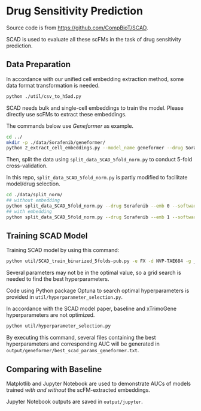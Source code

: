 # Drug Sensitivity Prediction

Source code is from https://github.com/CompBioT/SCAD.

SCAD is used to evaluate all these scFMs in the task of drug sensitivity prediction.

## Data Preparation

In accordance with our unified cell embedding extraction method, some data format transformation is needed.

```bash
python ./util/csv_to_h5ad.py 
```

SCAD needs bulk and single-cell embeddings to train the model. Please directly use scFMs to extract these embeddings.    

The commands below use *Geneformer* as example.   

```bash
cd ../
mkdir -p ./data/Sorafenib/geneformer/
python 2_extract_cell_embeddings.py --model_name geneformer --drug Sorafenib --data_folder ./data/split_norm/Sorafenib/ --dataset_name Source_Sorafenib --output_folder ./data/Sorafenib/geneformer/
```

Then, split the data using `split_data_SCAD_5fold_norm.py` to conduct 5-fold cross-validation.   

In this repo, `split_data_SCAD_5fold_norm.py` is partly modified to facilitate model/drug selection.

```bash
cd ./data/split_norm/
## without embedding
python split_data_SCAD_5fold_norm.py --drug Sorafenib --emb 0 --software geneformer
## with embedding
python split_data_SCAD_5fold_norm.py --drug Sorafenib --emb 1 --software geneformer
```
## Training SCAD Model

Training SCAD model by using this command:

```bash
python util/SCAD_train_binarized_5folds-pub.py -e FX -d NVP-TAE684 -g _norm -s 42 -h_dim 1024 -z_dim 128 -ep 10 -la1 2 -mbS 8 -mbT 8 -emb 0 --software geneformer
```
Several parameters may not be in the optimal value, so a grid search is needed to find the best hyperparameters.   

Code using Python package Optuna to search optimal hyperparameters is provided in `util/hyperparameter_selection.py`.   

In accordance with the SCAD model paper, baseline and xTrimoGene hyperparameters are not optimized.

```bash
python util/hyperparameter_selection.py
```
By executing this command, several files containing the best hyperparameters and corresponding AUC will be generated in `output/geneformer/best_scad_params_geneformer.txt`.

## Comparing with Baseline
Matplotlib and Jupyter Notebook are used to demonstrate AUCs of models trained *with and without* the scFM-extracted embeddings.   

Jupyter Notebook outputs are saved in `output/jupyter`.   

